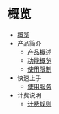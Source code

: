 
# 概览

* [概览](/udi/README)
* 产品简介
  * [产品概述](/udi/introduction/concept)
  * [功能概览](/udi/introduction/functions)
  * [使用限制](/udi/introduction/use_limit)
* 快速上手
  * [使用服务](/udi/quick/how_to_use)
* 计费说明
  * [计费规则](/udi/bill/billing_rules)


